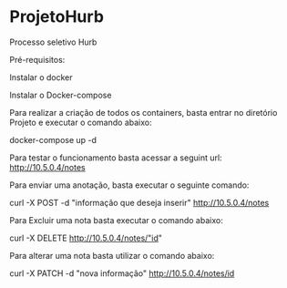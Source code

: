 # ProjetoHurb
Processo seletivo Hurb

Pré-requisitos:

Instalar o docker

Instalar o Docker-compose

Para realizar a criação de todos os containers, basta entrar no diretório Projeto e executar o comando abaixo:

docker-compose up -d

Para testar o funcionamento basta acessar a seguint url: http://10.5.0.4/notes

Para enviar uma anotação, basta executar o seguinte comando:

curl -X POST -d "informação que deseja inserir" http://10.5.0.4/notes

Para Excluir uma nota basta executar o comando abaixo:

curl -X DELETE http://10.5.0.4/notes/"id"

Para alterar uma nota basta utilizar o comando abaixo:

curl -X PATCH -d "nova informação" http://10.5.0.4/notes/id
